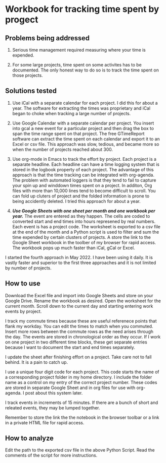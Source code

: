 # Workbook for tracking time spent by progect

## Problems being addressed

1. Serious time management required measuring where your time is expended.

2. For some large projects, time spent on some activites has to be documented.
The only honest way to do so is to track the time spent on those projects.

## Solutions tested

1. Use iCal with a separate calendar for each project. I did this for about a year. The software for extracting the times was proprietary and iCal began to choke when tracking a large number of projects. 

2. Use Google Calendar with a separate calendar per project. You insert into gcal a new event for a particular project and then drag the box to span the time range spent on that project. The free GTimeReport software can extract the time spent on each calendar and export it to an Excel or csv file.
This approach was slow, tedious, and became more so when the number of projects reached about 300.

3. Use org-mode in Emacs to track the effort by project. 
Each project is a separate headline.
Each headline can have a time logging system that is stored in the logbook property of each project.
The advantage of this approach is that the time tracking can be integrated with org-agenda.
The problem with automated loggers is that they tend to fail to capture your spin up and winddown times spent on a project.
In additon, Org files with more than 10,000 lines tend to become difficult to scroll.
You can fold up cluters of project and the folded information is prone to being accidently deleted.
I tried this approach for about a year.

4. ***Use Google Sheets with one sheet per month and one workbook per year.*** The event are entered as they happen. The cells are coded to converted start and end times into hours represened by real numbers. Each event is has a project code. The worksheet is exported to a csv file at the end of the month and a Python script is used to filter and sum the time expended by certain clusters of projects. A store the link to the Google Sheet workbook in the toolber of my browser for rapid access. The workbook pops up much faster than iCal, gCal or Excel.

I started the fourth approach in May 2022. I have been using it daily. It is vastly faster and superior to the first three approaches and it is not limited by number of projects.

## How to use

Download the Excel file and import into Google Sheets and store on your Google Drive.
Rename the workbook as desired.
Open the worksheet for the current month.
Scroll down to the current day and starting entering work events by project.

I track my commute times because these are useful referenece points that flank my workday.
You can edit the times to match when you commuted.
Insert more rows between the commute rows as the need arises through the day.
The events are stored in chronological order as they occur.
If I work on one project in two different time blocks, these get separate entries because I want to document the start and end times separately.

I update the sheet after finishing effort on a project.
Take care not to fall behind.
It is a pain to catch up.

I use a unique four digit code for each project.
This code starts the name of a corresponding project folder in my home directory.
I include the folder name as a control on my entry of the correct project number.
These codes are stored in separate Google Sheet and in org files for use with org-agenda.
I post about this system later.

I track events in increments of 15 minutes.
If there are a bunch of short and releated events, they may be lumped together.

Remember to store the link the the notebook in the browser toolbar or a link in a private HTML file for rapid access.

## How to analyze

Edit the path to the exported csv file in the above Python Script.
Read the comments of the script for more instructions.


